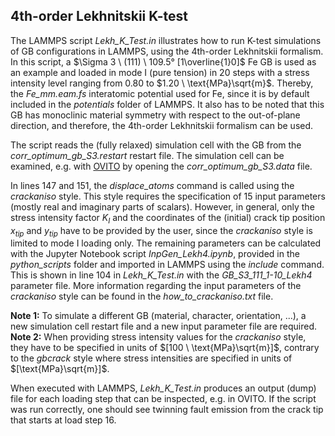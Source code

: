 ## 4th-order Lekhnitskii K-test

The LAMMPS script _Lekh_K_Test.in_ illustrates how to run K-test simulations of GB configurations in LAMMPS, using the 4th-order Lekhnitskii formalism. 
In this script, a $\Sigma 3 \ (111) \ 109.5° [1\overline{1}0]$ Fe GB is used as an example and loaded in mode I (pure tension) in $20$ steps with a stress intensity 
level ranging from $0.80$ to $1.20 \ \text{MPa}\sqrt{m}$. Thereby, the _Fe_mm.eam.fs_ interatomic potential used for Fe, since it is by default included in the _potentials_ 
folder of LAMMPS. It also has to be noted that this GB has monoclinic material symmetry with respect to the out-of-plane direction, and therefore, the 4th-order Lekhnitskii 
formalism can be used.

The script reads the (fully relaxed) simulation cell with the GB from the _corr_optimum_gb_S3.restart_ restart file. The simulation cell can be examined, e.g. with 
[OVITO](https://www.ovito.org/) by opening the _corr_optimum_gb_S3.data_ file.

In lines $147$ and $151$, the _displace_atoms_ command is called using the _crackaniso_ style. This style requires the specification of $15$ input parameters (mostly real and 
imaginary parts of scalars). However, in general, only the stress intensity factor $K_{I}$ and the coordinates of the (initial) crack tip position $x_{tip}$ and $y_{tip}$ have 
to be provided by the user, since the _crackaniso_ style is limited to mode I loading only. The remaining parameters can be calculated with the Jupyter Notebook script 
_InpGen_Lekh4.ipynb_, provided in the _python_scripts_ folder and imported in LAMMPS using the _include_ command. This is shown in line $104$ in _Lekh_K_Test.in_ with 
the _GB_S3_111_1-10_Lekh4_ parameter file. More information regarding the input parameters of the _crackaniso_ style can be found in the _how_to_crackaniso.txt_ file.

**Note 1:** To simulate a different GB (material, character, orientation, ...), a new simulation cell restart file and a new input parameter file are required. \
**Note 2:** When providing stress intensity values for the _crackaniso_ style, they have to be specified in units of $[100 \ \text{MPa}\sqrt{m}]$, contrary to the _gbcrack_ 
style where stress intensities are specified in units of $[\text{MPa}\sqrt{m}]$.

When executed with LAMMPS, _Lekh_K_Test.in_ produces an output (dump) file for each loading step that can be inspected, e.g. in OVITO. If the script was run correctly, one should 
see twinning fault emission from the crack tip that starts at load step $16$.
